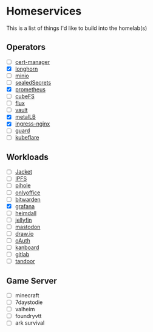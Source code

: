 # Homeservices

This is a list of things I'd like to build into the homelab(s)

## Operators
- [ ] [cert-manager](https://cert-manager.io/)
- [x] [longhorn](https://longhorn.io/)
- [ ] [minio](https://min.io/)
- [ ] [sealedSecrets](https://github.com/bitnami-labs/sealed-secrets)
- [x] [prometheus](https://prometheus.io/)
- [ ] [cubeFS](https://cubefs.io/)
- [ ] [flux](https://fluxcd.io/)
- [ ] [vault](https://www.vaultproject.io/docs/secrets/key-management)
- [x] [metalLB](https://metallb.universe.tf/)
- [x] [ingress-nginx](https://github.com/kubernetes/ingress-nginx)
- [ ] [guard](https://github.com/kubeguard/guard)
- [ ] [kubeflare](https://kubeflare.com/)

## Workloads
- [ ] [Jacket](https://github.com/Jackett/Jackett)
- [ ] [IPFS](https://ipfs.io/)
- [ ] [pihole](https://pi-hole.net/)
- [ ] [onlyoffice](https://www.onlyoffice.com/)
- [ ] [bitwarden](https://bitwarden.com/help/licensing-on-premise/#:~:text=Self%2Dhosting%20Bitwarden%20is%20free,the%20owner%20of%20an%20organization.)
- [x] [grafana](https://grafana.com/)
- [ ] [heimdall](https://heimdall.site/)
- [ ] [jellyfin](https://jellyfin.org/)
- [ ] [mastodon](https://github.com/mastodon/mastodon)
- [ ] [draw.io](https://github.com/jgraph/drawio)
- [ ] [oAuth](https://github.com/oauth-io)
- [ ] [kanboard](https://kanboard.org/)
- [ ] [gitlab](https://about.gitlab.com/)
- [ ] [tandoor](https://tandoor.dev/)

## Game Server
- [ ] minecraft
- [ ] 7daystodie
- [ ] valheim
- [ ] foundryvtt
- [ ] ark survival
